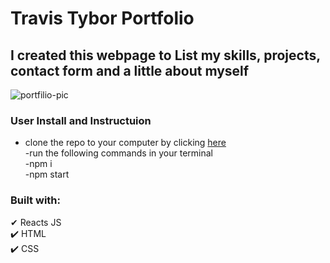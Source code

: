 # Travis Tybor Portfolio

## I created this webpage to List my skills, projects, contact form and a little about myself
![portfilio-pic](https://user-images.githubusercontent.com/77369211/147782562-4e25a376-c167-4625-85cd-024d07f35deb.jpg)


###  User Install and Instructuion
- clone the repo to your computer by clicking [here](https://github.com/tygrski/portfolio-react)<br/>
-run the following commands in your terminal<br/>
-npm i<br/>
-npm start

### Built with: <br/>
✔ Reacts JS<br/>
✔️ HTML<br/>
✔️ CSS


